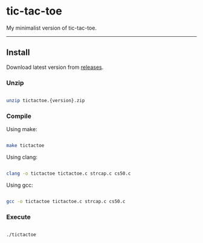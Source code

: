 # tic-tac-toe

My minimalist version of tic-tac-toe.

---

## Install

Download latest version from [releases](https://github.com/TheBlackbird14/tic-tac-toe/releases/tag/V1.0).

### Unzip

```bash

unzip tictactoe.{version}.zip

```

### Compile

Using make:

```bash

make tictactoe

```

Using clang:

```bash

clang -o tictactoe tictactoe.c strcap.c cs50.c 

```

Using gcc:

```bash

gcc -o tictactoe tictactoe.c strcap.c cs50.c 

```

### Execute

```bash

./tictactoe

```
